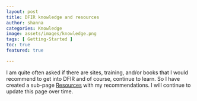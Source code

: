 ```yaml
---
layout: post
title: DFIR knowledge and resources
author: shanna
categories: Knowledge
image: assets/images/knowledge.png
tags: [ Getting-Started ]
toc: true
featured: true

---
```

I am quite often asked if there are sites, training, and/or books that I would recommend to get into DFIR and of course, continue to learn. So I have created a sub-page <a href="/resources">Resources</a> with my recommendations. I will continue to update this page over time.